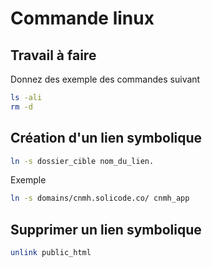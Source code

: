 # Commande linux 

## Travail à faire 

Donnez des exemple des commandes suivant 

```bash
ls -ali
rm -d
```



## Création d'un lien symbolique


```bash
ln -s dossier_cible nom_du_lien.
```

Exemple 

```bash
ln -s domains/cnmh.solicode.co/ cnmh_app
```

## Supprimer un lien symbolique 

```bash
unlink public_html
```